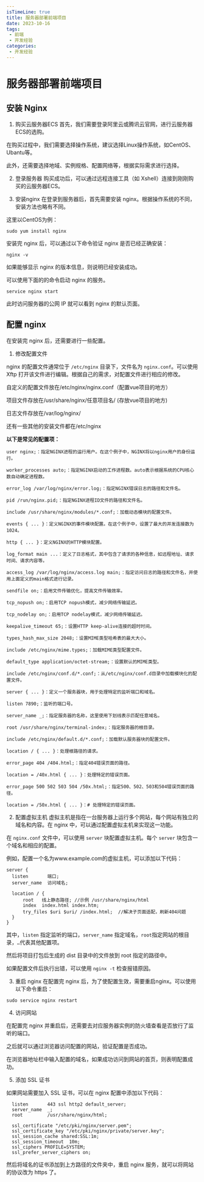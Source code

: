 ```yaml
---
isTimeLine: true
title: 服务器部署前端项目
date: 2023-10-16
tags:
 - 前端
 - 开发经验
categories:
 - 开发经验
---
```


# 服务器部署前端项目

## 安装 Nginx

1. 购买云服务器ECS
首先，我们需要登录阿里云或腾讯云官网，进行云服务器ECS的选购。

在购买过程中，我们需要选择操作系统，建议选择Linux操作系统，如CentOS、Ubantu等。

此外，还需要选择地域、实例规格、配置网络等，根据实际需求进行选择。

2. 登录服务器
购买成功后，可以通过远程连接工具（如 Xshell）连接到刚刚购买的云服务器ECS。

3. 安装nginx
在登录到服务器后，首先需要安装 nginx。根据操作系统的不同，安装方法也略有不同。

这里以CentOS为例：

```shell
sudo yum install nginx
```

安装完 nginx 后，可以通过以下命令验证 nginx 是否已经正确安装：

```shell
nginx -v
```

如果能够显示 nginx 的版本信息，则说明已经安装成功。

可以使用下面的的命令启动 nginx 的服务。

```shell
service nginx start
```

此时访问服务器的公网 IP 就可以看到 nginx 的默认页面。

## 配置 nginx

在安装完 nginx 后，还需要进行一些配置。

1. 修改配置文件

nginx 的配置文件通常位于 `/etc/nginx` 目录下，文件名为 `nginx.conf`。可以使用 Xftp 打开该文件进行编辑。根据自己的需求，对配置文件进行相应的修改。

自定义的配置文件放在/etc/nginx/nginx.conf（配置vue项目的地方）

项目文件存放在/usr/share/nginx/任意项目名/ (存放vue项目的地方)

日志文件存放在/var/log/nginx/

还有一些其他的安装文件都在/etc/nginx

**以下是常见的配置项：**

```text
user nginx;：指定NGINX进程的运行用户。在这个例子中，NGINX将以nginx用户的身份运行。

worker_processes auto;：指定NGINX启动的工作进程数。auto表示根据系统的CPU核心数自动确定进程数。

error_log /var/log/nginx/error.log;：指定NGINX错误日志的路径和文件名。

pid /run/nginx.pid;：指定NGINX进程ID文件的路径和文件名。

include /usr/share/nginx/modules/*.conf;：加载动态模块的配置文件。

events { ... }：定义NGINX的事件模块配置。在这个例子中，设置了最大的并发连接数为1024。

http { ... }：定义NGINX的HTTP模块配置。

log_format main ...：定义了日志格式，其中包含了请求的各种信息，如远程地址、请求时间、请求内容等。

access_log /var/log/nginx/access.log main;：指定访问日志的路径和文件名，并使用上面定义的main格式进行记录。

sendfile on;：启用文件传输优化，提高文件传输效率。

tcp_nopush on;：启用TCP nopush模式，减少网络传输延迟。

tcp_nodelay on;：启用TCP nodelay模式，减少网络传输延迟。

keepalive_timeout 65;：设置HTTP keep-alive连接的超时时间。

types_hash_max_size 2048;：设置MIME类型哈希表的最大大小。

include /etc/nginx/mime.types;：加载MIME类型配置文件。

default_type application/octet-stream;：设置默认的MIME类型。

include /etc/nginx/conf.d/*.conf;：从/etc/nginx/conf.d目录中加载模块化的配置文件。

server { ... }：定义一个服务器块，用于处理特定的监听端口和域名。

listen 7890;：监听的端口号。

server_name _;：指定服务器的名称，这里使用下划线表示匹配任意域名。

root /usr/share/nginx/terminal-index;：指定服务器的根目录。

include /etc/nginx/default.d/*.conf;：加载默认服务器块的配置文件。

location / { ... }：处理根路径的请求。

error_page 404 /404.html;：指定404错误页面的路径。

location = /40x.html { ... }：处理特定的错误页面。

error_page 500 502 503 504 /50x.html;：指定500、502、503和504错误页面的路径。

location = /50x.html { ... }：# 处理特定的错误页面。
```

2. 配置虚拟主机
虚拟主机是指在一台服务器上运行多个网站，每个网站有独立的域名和内容。在 nginx 中，可以通过配置虚拟主机来实现这一功能。

在 `nginx.conf` 文件中，可以使用 `server` 块配置虚拟主机。每个 `server` 块包含一个域名和相应的配置。

例如，配置一个名为www.example.com的虚拟主机，可以添加以下代码：

```text
server {
  listen       端口;
  server_name  访问域名;

  location / {
      root   线上静态路径; //示例 /usr/share/nginx/html 
      index  index.html index.htm;
      try_files $uri $uri/ /index.html;  //解决子页面适配，刷新404问题
  }
}
```

其中，`listen` 指定监听的端口，`server_name` 指定域名，`root`指定网站的根目录，`…`代表其他配置项。

然后将项目打包后生成的 dist 目录中的文件放到 root 指定的路径中。

如果配置文件后执行出错，可以使用 `nginx -t` 检查报错原因。



3. 重启 nginx
在配置完 nginx 后，为了使配置生效，需要重启nginx。可以使用以下命令重启：

```SHELL
sudo service nginx restart
```

4. 访问网站

在配置完 nginx 并重启后，还需要去对应服务器实例的防火墙查看是否放行了监听的端口。

之后就可以通过浏览器访问配置的网站，验证配置是否成功。

在浏览器地址栏中输入配置的域名，如果成功访问到网站的首页，则表明配置成功。

5. 添加 SSL 证书

如果网站需要加入 SSL 证书，可以在 nginx 配置中添加以下代码：

```text
  listen       443 ssl http2 default_server;
  server_name  _;
  root         /usr/share/nginx/html;

  ssl_certificate "/etc/pki/nginx/server.pem";
  ssl_certificate_key "/etc/pki/nginx/private/server.key";
  ssl_session_cache shared:SSL:1m;
  ssl_session_timeout  10m;
  ssl_ciphers PROFILE=SYSTEM;
  ssl_prefer_server_ciphers on;
```

然后将域名的证书添加到上方路径的文件夹中，重启 nginx 服务，就可以将网站的协议改为 https 了。
